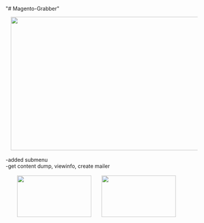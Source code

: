 "# Magento-Grabber" 

<div class="separator" style="clear: both; text-align: center;">
<a href="https://4.bp.blogspot.com/-oaKnO3I-RPE/XDAz1CVwohI/AAAAAAAABFA/wnd-o8SSPkc3dIDvivP7ruD0yQ8MLi-KwCLcBGAs/s1600/Screenshot_1.jpg" imageanchor="1" style="margin-left: 1em; margin-right: 1em;"><img border="0" data-original-height="900" data-original-width="1600" height="360" src="https://4.bp.blogspot.com/-oaKnO3I-RPE/XDAz1CVwohI/AAAAAAAABFA/wnd-o8SSPkc3dIDvivP7ruD0yQ8MLi-KwCLcBGAs/s640/Screenshot_1.jpg" width="640" /></a></div>
<br />
-added submenu<br />
-get content dump, viewinfo, create mailer<br />
<div style="text-align: center;">
<br /></div>
<div class="separator" style="clear: both; text-align: center;">
<a href="https://4.bp.blogspot.com/-ffYGfZLlx34/XDA0KLP7TRI/AAAAAAAABFI/mkiJuEL8ZushZ2apPbZi7VOyT2BMkLhlACLcBGAs/s1600/Screenshot_2.jpg" imageanchor="1" style="clear: left; float: left; margin-bottom: 1em; margin-right: 1em;"></a><a href="https://1.bp.blogspot.com/-gZ77fw5haEc/XDA0NlC9tKI/AAAAAAAABFM/9zOccXJtRiIkVLqvxon7GSRcXbPwE4LqQCLcBGAs/s1600/Screenshot_3.jpg" imageanchor="1" style="clear: right; float: right; margin-bottom: 1em; margin-left: 1em; text-align: center;"></a><a href="https://4.bp.blogspot.com/-ffYGfZLlx34/XDA0KLP7TRI/AAAAAAAABFI/mkiJuEL8ZushZ2apPbZi7VOyT2BMkLhlACLcBGAs/s1600/Screenshot_2.jpg" imageanchor="1" style="clear: left; display: inline !important; margin-bottom: 1em; margin-right: 1em;"><img border="0" data-original-height="900" data-original-width="1600" height="112" src="https://4.bp.blogspot.com/-ffYGfZLlx34/XDA0KLP7TRI/AAAAAAAABFI/mkiJuEL8ZushZ2apPbZi7VOyT2BMkLhlACLcBGAs/s200/Screenshot_2.jpg" width="200" /></a><a href="https://1.bp.blogspot.com/-gZ77fw5haEc/XDA0NlC9tKI/AAAAAAAABFM/JGgGx1LkiiwLLQP-40Pb2inBP6PGfgcpACEwYBhgL/s1600/Screenshot_3.jpg" imageanchor="1" style="margin-left: 1em; margin-right: 1em;"><img border="0" data-original-height="900" data-original-width="1600" height="112" src="https://1.bp.blogspot.com/-gZ77fw5haEc/XDA0NlC9tKI/AAAAAAAABFM/JGgGx1LkiiwLLQP-40Pb2inBP6PGfgcpACEwYBhgL/s200/Screenshot_3.jpg" width="200" /></a><a href="https://1.bp.blogspot.com/-gZ77fw5haEc/XDA0NlC9tKI/AAAAAAAABFM/9zOccXJtRiIkVLqvxon7GSRcXbPwE4LqQCLcBGAs/s1600/Screenshot_3.jpg" imageanchor="1" style="clear: right; float: right; margin-bottom: 1em; margin-left: 1em; text-align: left;"><br /></a></div>
